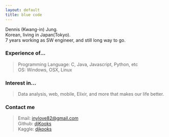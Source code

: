 ```yaml
---
layout: default
title: blue code
---
```


 Dennis (Kwang-in) Jung.<br/>
 Korean, living in Japan(Tokyo).<br/>
 7 years working as SW engineer, and still long way to go.
 
 ### Experience of...
 > Programming Language: C, Java, Javascript, Python, etc<br/>
 > OS: Windows, OSX, Linux
 
 ### Interest in...
> Data analysis, web, mobile, Elixir, and more that makes our life better.
 
 ### Contact me
 > Email: inylove82@gmail.com<br/>
 > Github: [djKooks](http://github.com/djKooks)<br/>
 > Kaggle: [djkooks](https://www.kaggle.com/djkooks)
